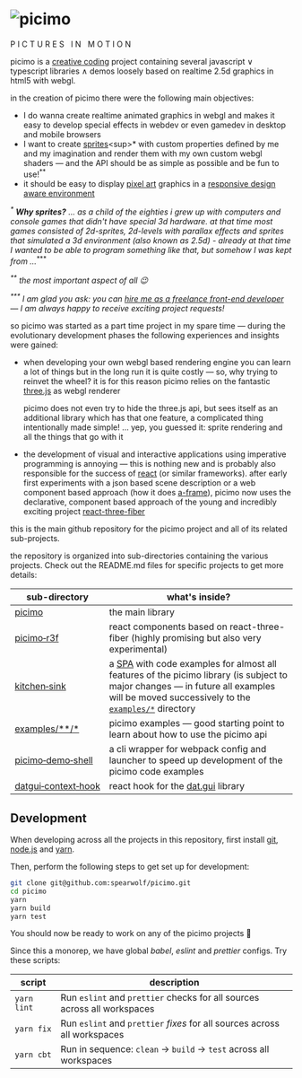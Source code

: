 # ![picimo](./picimo.png)

P I C T U R E S &nbsp; I N &nbsp; M O T I O N

picimo is a [creative coding](https://en.wikipedia.org/wiki/Creative_coding) project containing several javascript &or; typescript libraries &and; demos loosely based on realtime 2.5d graphics in html5 with webgl.

in the creation of picimo there were the following main objectives:

- I do wanna create realtime animated graphics in webgl and makes it easy to develop special effects in webdev or even gamedev in desktop and mobile browsers
- I want to create [sprites](https://en.wikipedia.org/wiki/Sprite_(computer_graphics))<sup>*</sup> with custom properties defined by me and my imagination and render them with my own custom webgl shaders &mdash; and the API should be as simple as possible and be fun to use!<sup>**</sup>
- it should be easy to display [pixel art](https://en.wikipedia.org/wiki/Pixel_art) graphics in a [responsive design aware environment](https://en.wikipedia.org/wiki/Responsive_web_design)

_<sup>*</sup> **Why sprites?** &hellip; as a child of the eighties i grew up with computers and console games that didn't have special 3d hardware. at that time most games consisted of 2d-sprites, 2d-levels with parallax effects and sprites that simulated a 3d environment (also known as 2.5d) - already at that time I wanted to be able to program something like that, but somehow I was kept from &hellip;_<sup>***</sup>

_<sup>**</sup> the most important aspect of all :wink:_

_<sup>***</sup> I am glad you ask: you can [hire me as a freelance front-end developer](https://www.spearwolf.de) &mdash; I am always happy to receive exciting project requests!_

so picimo was started as a part time project in my spare time &mdash; during the evolutionary development phases the following experiences and insights were gained:

- when developing your own webgl based rendering engine you can learn a lot of things but in the long run it is quite costly &mdash; so, why trying to reinvet the wheel? it is for this reason picimo relies on the fantastic [three.js](https://threejs.org/) as webgl renderer
  
  picimo does not even try to hide the three.js api, but sees itself as an additional library which has that one feature, a complicated thing intentionally made simple! &hellip; yep, you guessed it: sprite rendering and all the things that go with it
  
- the development of visual and interactive applications using imperative programming is annoying &mdash; this is nothing new and is probably also responsible for the success of [react](https://reactjs.org/) (or similar frameworks). after early first experiments with a json based scene description or a web component based approach (how it does [a-frame](https://aframe.io/)), picimo now uses the declarative, component based approach of the young and incredibly exciting project [react-three-fiber](https://github.com/react-spring/react-three-fiber)

this is the main github repository for the picimo project and all of its related sub-projects.

the repository is organized into sub-directories containing the various projects. Check out the README.md files for specific projects to get more details:

| sub-directory | what's inside? |
|---------------|----------------|
| [picimo](packages/picimo/) | the main library |
| [picimo&#8209;r3f](packages/picimo-r3f/) | react components based on react-three-fiber (highly promising but also very experimental) |
| [kitchen&#8209;sink](packages/kitchen-sink/) | a [SPA](https://en.wikipedia.org/wiki/Single-page_application) with code examples for almost all features of the picimo library (is subject to major changes &mdash; in future all examples will be moved successively to the [`examples/*`](examples/) directory |
| [examples/**/*](examples/) | picimo examples &mdash; good starting point to learn about how to use the picimo api |
| [picimo&#8209;demo&#8209;shell](packages/picimo-demo-shell/) | a cli wrapper for webpack config and launcher to speed up development of the picimo code examples |
| [datgui&#8209;context&#8209;hook](packages/datgui-context-hook/) | react hook for the [dat.gui](https://github.com/dataarts/dat.gui) library |

## Development

When developing across all the projects in this repository, first install [git](https://git-scm.com/), [node.js](https://nodejs.org/) and [yarn](https://classic.yarnpkg.com/lang/en/).

Then, perform the following steps to get set up for development:

```sh
git clone git@github.com:spearwolf/picimo.git
cd picimo
yarn
yarn build
yarn test
```

You should now be ready to work on any of the picimo projects :rocket:

Since this a monorep, we have global *babel*, *eslint* and *prettier* configs. Try these scripts:

| script | description |
|--------|-------------|
| `yarn lint` | Run `eslint` and `prettier` checks for all sources across all workspaces |
| `yarn fix` | Run `eslint` and `prettier` *fixes* for all sources across all workspaces |
| `yarn cbt` | Run in sequence: `clean` &rarr; `build` &rarr; `test` across all workspaces |

